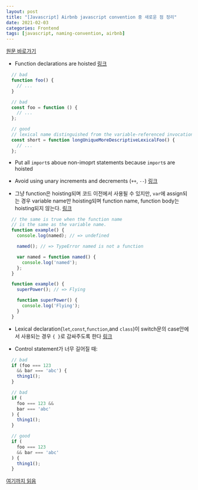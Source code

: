 ```yaml
---
layout: post
title: "[Javascript] Airbnb javascript convention 중 새로운 점 정리"
date: 2021-02-03
categories: Frontend
tags: [javascript, naming-convention, airbnb]
---
```


[원문 바로가기](https://github.com/airbnb/javascript)

- Function declarations are hoisted  [링크](https://github.com/airbnb/javascript#functions--declarations)
```js
  // bad
  function foo() {
    // ...
  }

  // bad
  const foo = function () {
    // ...
  };

  // good
  // lexical name distinguished from the variable-referenced invocation(s)
  const short = function longUniqueMoreDescriptiveLexicalFoo() {
    // ...
  };
```

- Put all `import`s aboue non-imoprt statements because `import`s are hoisted

- Avoid using unary increments and decrements (`++`, `--`) [링크](https://github.com/airbnb/javascript#variables--unary-increment-decrement)


- 그냥 function은 hoisting되며 코드 이전에서 사용될 수 있지만, `var`에 assign되는 경우 variable name만 hoisting되며 function name, function body는 hoisting되지 않는다. [링크](https://github.com/airbnb/javascript#hoisting--named-expressions)
```js
  // the same is true when the function name
  // is the same as the variable name.
  function example() {
    console.log(named); // => undefined

    named(); // => TypeError named is not a function

    var named = function named() {
      console.log('named');
    };
  }

  function example() {
    superPower(); // => Flying

    function superPower() {
      console.log('Flying');
    }
  }
```

- Lexical declaration(`let`,`const`,`function`,and `class`)이 switch문의 case안에서 사용되는 경우 `{ }`로 감싸주도록 한다 [링크](https://github.com/airbnb/javascript#comparison--switch-blocks)

- Control statement가 너무 길어질 때:
```js
  // bad
  if (foo === 123
    && bar === 'abc') {
    thing1();
  }

  // bad
  if (
    foo === 123 &&
    bar === 'abc'
  ) {
    thing1();
  }

  // good
  if (
    foo === 123
    && bar === 'abc'
  ) {
    thing1();
  }
```


[여기까지 읽음](https://github.com/airbnb/javascript#comparison--unneeded-ternary)